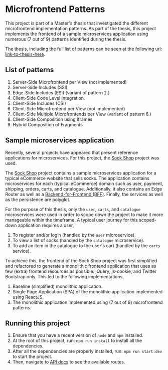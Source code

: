 # Microfrontend Patterns

This project is part of a Master's thesis that investigated the different microfrontend
implementation patterns. As part of the thesis, this project implements the frontend of
a sample microservices application using numerous (7 out of 9) patterns identified during
the thesis.

The thesis, including the full list of patterns can be seen at the following url: 
[link-to-thesis-here](https://www.google.com).

## List of patterns
1. Server-Side Microfrontend per View (not implemented)
2. Server-Side Includes (SSI)
3. Edge-Side Includes (ESI) (variant of pattern 2.)
4. Client-Side Code Level Integration.
5. Client-Side Includes (CSI)
6. Client-Side Microfrontend per View (not implemented)
7. Client-Side Multiple Microfrontends per View (variant of pattern 6.)
8. Client-Side Composition using Iframes
9. Hybrid Composition of Fragments

## Sample microservices application
Recently, several projects have appeared that present reference applications for microservices.
For this project, the [Sock Shop](https://github.com/microservices-demo/microservices-demo) project
was used.

The [Sock Shop](https://github.com/microservices-demo/microservices-demo) project contains a sample
microservices application for a typical eCommerce website that sells socks. The application contains
microservices for each (typical eCommerce) domain such as user, payment, shipping, orders, carts,
and catalogue. Additionally, it also contains an Edge Router as well as a
[Backend-for-Frontend (BFF)](https://samnewman.io/patterns/architectural/bff/). Finally, the
services as well as the persistence are polyglot.

For the purpose of this thesis, only the `user`, `carts`, and `catalogue` microservices were used in
order to scope down the project to make it more manageable within the timeframe. A typical user
journey for this scoped-down application requires a user,
 
1. To register and/or login (handled by the `user` microservice).
2. To view a list of socks (handled by the `catalogue` microservice).
3. To add an item in the catalogue to the user's cart (handled by the `carts` service).

To achieve this, the frontend of the Sock Shop project was first simplified and refactored to
generate a monolithic frontend application that uses as few (extra) frontend resources as possible:
jQuery, js-cookie, and Twitter Bootstrap only. This led to the following implementations,

1. Baseline (simplified) monolithic application.
2. Single Page Application (SPA) of the monolithic application implemented using ReactJS.
3. The monolithic application implemented using (7 out of 9) microfrontend patterns.

## Running this project
1. Ensure that you have a recent version of `node` and `npm` installed.
2. At the root of this project, run: `npm run install` to install all the dependencies.
3. After all the dependencies are properly installed, run: `npm run start:dev` to start the project.
4. Then, navigate to [API docs](http://localhost:3000/docs) to see the available routes. 
